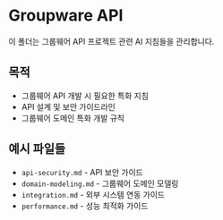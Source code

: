 # Groupware API

이 폴더는 그룹웨어 API 프로젝트 관련 AI 지침들을 관리합니다.

## 목적
- 그룹웨어 API 개발 시 필요한 특화 지침
- API 설계 및 보안 가이드라인
- 그룹웨어 도메인 특화 개발 규칙

## 예시 파일들
- `api-security.md` - API 보안 가이드
- `domain-modeling.md` - 그룹웨어 도메인 모델링
- `integration.md` - 외부 시스템 연동 가이드
- `performance.md` - 성능 최적화 가이드